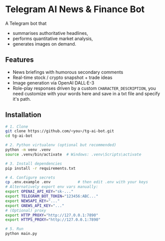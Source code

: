 # Telegram AI News & Finance Bot

A Telegram bot that
* summarises authoritative headlines,
* performs quantitative market analysis,
* generates images on demand.

## Features
- News briefings with humorous secondary comments
- Real-time stock / crypto snapshot + trade ideas
- Image generation via OpenAI DALL·E-3
- Role-play responses driven by a custom `CHARACTER_DESCRIPTION`,
  you need customize with your words here and save in a txt file
  and specify it's path.

## Installation

```bash
# 1. Clone
git clone https://github.com/<you>/tg-ai-bot.git
cd tg-ai-bot

# 2. Python virtualenv (optional but recommended)
python -m venv .venv
source .venv/bin/activate  # Windows: .venv\Scripts\activate

# 3. Install dependencies
pip install -r requirements.txt

# 4. Configure secrets
cp .env.example .env            # then edit .env with your keys
# Alternatively export env vars manually:
export OPENAI_API_KEY="sk-..."
export TELEGRAM_BOT_TOKEN="123456:ABC..."
export NEWSAPI_KEY="..."
export GNEWS_API_KEY="..."
# (Optional) proxy
export HTTP_PROXY="http://127.0.0.1:7890"
export HTTPS_PROXY="http://127.0.0.1:7890"

# 5. Run
python main.py
